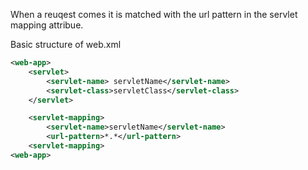 When a reuqest comes it is matched with the url pattern in the servlet mapping attribue.

Basic structure of web.xml
```xml
<web-app>
	<servlet>
		<servlet-name> servletName</servlet-name>
		<servlet-class>servletClass</servlet-class>
	</servlet>

	<servlet-mapping>
		<servlet-name>servletName</servlet-name>
		<url-pattern>*.*</url-pattern> 
	<servlet-mapping>
<web-app>
```